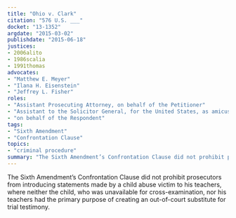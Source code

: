 ```yaml
---
title: "Ohio v. Clark"
citation: "576 U.S. ___"
docket: "13-1352"
argdate: "2015-03-02"
publishdate: "2015-06-18"
justices:
- 2006alito
- 1986scalia
- 1991thomas
advocates:
- "Matthew E. Meyer"
- "Ilana H. Eisenstein"
- "Jeffrey L. Fisher"
roles:
- "Assistant Prosecuting Attorney, on behalf of the Petitioner"
- "Assistant to the Solicitor General, for the United States, as amicus curiae, supporting the Petitioner"
- "on behalf of the Respondent"
tags:
- "Sixth Amendment"
- "Confrontation Clause"
topics:
- "criminal procedure"
summary: "The Sixth Amendment’s Confrontation Clause did not prohibit prosecutors from introducing statements made by a child abuse victim to his teachers, where neither the child, who was unavailable for cross-examination, nor his teachers had the primary purpose of creating an out-of-court substitute for trial testimony."
---
```

The Sixth Amendment’s Confrontation Clause did not prohibit prosecutors from introducing statements made by a child abuse victim to his teachers, where neither the child, who was unavailable for cross-examination, nor his teachers had the primary purpose of creating an out-of-court substitute for trial testimony.
